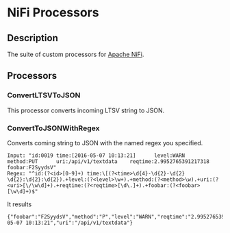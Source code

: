 # NiFi Processors

## Description

The suite of custom processors for [Apache NiFi](https://nifi.apache.org/).

## Processors

### ConvertLTSVToJSON

This processor converts incoming LTSV string to JSON.

### ConvertToJSONWithRegex

Converts coming string to JSON with the named regex you specified.

```
Input: "id:0019 time:[2016-05-07 10:13:21]      level:WARN      method:PUT      uri:/api/v1/textdata    reqtime:2.9952765391217318      foobar:F2SyydsV"
Regex: "^id:(?<id>[0-9]+) time:\[(?<time>\d{4}-\d{2}-\d{2} \d{2}:\d{2}:\d{2}).+level:(?<level>\w+).+method:(?<method>\w).+uri:(?<uri>[\/\w\d]+).+reqtime:(?<reqtime>[\d\.]+).+foobar:(?<foobar>[\w\d]+)$"
```
It results
```
{"foobar":"F2SyydsV","method":"P","level":"WARN","reqtime":"2.9952765391217318","id":"0019","time":"2016-05-07 10:13:21","uri":"/api/v1/textdata"}
```